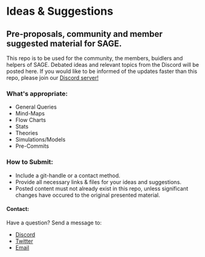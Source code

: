 # Ideas & Suggestions

## Pre-proposals, community and member suggested material for SAGE.

This repo is to be used for the community, the members, buidlers and helpers of SAGE. Debated ideas and relevant topics from the Discord will be posted here. If you would like to be informed of the updates faster than this repo, please join our [Discord server!](https://discord.gg/9JwCfhbvny)

### What's appropriate:

 * General Queries
 * Mind-Maps
 * Flow Charts
 * Stats
 * Theories
 * Simulations/Models
 * Pre-Commits

### How to Submit:

 * Include a git-handle or a contact method.
 * Provide all necessary links & files for your ideas and suggestions.
 * Posted content must not already exist in this repo, unless significant changes have occured to the original presented material.


#### Contact: 

Have a question? Send a message to: 

 * [Discord](https://discord.gg/9JwCfhbvny)
 * [Twitter](https://twitter.com/Open_Sage)
 * [Email](mailto:open_sage@protonmail.com)
